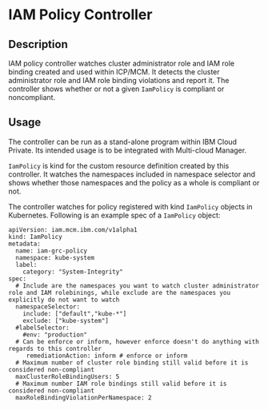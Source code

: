 # IAM Policy Controller

## Description
IAM policy controller watches cluster administrator role and IAM role binding created and used within ICP/MCM. It detects the cluster administrator role and IAM role binding violations and report it. The controller shows whether or not a given `IamPolicy` is compliant or noncompliant.

## Usage
The controller can be run as a stand-alone program within IBM Cloud Private. Its intended usage is to be integrated with Multi-cloud Manager.

`IamPolicy` is kind for the custom resource definition created by this controller. It watches the namespaces included in namespace selector and shows whether those namespaces and the policy as a whole is compliant or not.

The controller watches for policy registered with kind `IamPolicy` objects in Kubernetes. Following is an example spec of a `IamPolicy` object:


```
apiVersion: iam.mcm.ibm.com/v1alpha1
kind: IamPolicy
metadata:
  name: iam-grc-policy
  namespace: kube-system
  label: 
    category: "System-Integrity"
spec:
  # Include are the namespaces you want to watch cluster administrator role and IAM rolebinings, while exclude are the namespaces you explicitly do not want to watch
  namespaceSelector:
    include: ["default","kube-*"]
    exclude: ["kube-system"]
  #labelSelector:
    #env: "production"
  # Can be enforce or inform, however enforce doesn't do anything with regards to this controller
     remediationAction: inform # enforce or inform
  # Maximum number of cluster role binding still valid before it is considered non-compliant
  maxClusterRoleBindingUsers: 5
  # Maximum number IAM role bindings still valid before it is considered non-compliant
  maxRoleBindingViolationPerNamespace: 2
```
